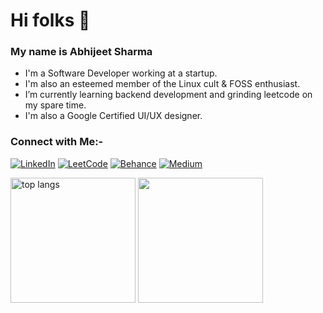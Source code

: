 # Hi folks 👋
### My name is Abhijeet Sharma

- I'm a Software Developer working at a startup.
- I'm also an esteemed member of the Linux cult & FOSS enthusiast.
- I’m currently learning backend development and grinding leetcode on my spare time.
- I'm also a Google Certified UI/UX designer.

### Connect with Me:-
[![LinkedIn](https://img.shields.io/badge/linkedin-%230077B5.svg?style=for-the-badge&logo=linkedin&logoColor=white)](https://www.linkedin.com/in/abhijeet-sharma-994064227/)
[![LeetCode](https://img.shields.io/badge/LeetCode-000000?style=for-the-badge&logo=LeetCode&logoColor=#d16c06)](https://leetcode.com/u/badmuffin/)
[![Behance](https://img.shields.io/badge/Behance-1769ff?style=for-the-badge&logo=behance&logoColor=white)](https://www.behance.net/abhijeetsharma17)
[![Medium](https://img.shields.io/badge/Medium-12100E?style=for-the-badge&logo=medium&logoColor=white)](https://medium.com/@badmuffin)

<div align=left>
  <img height=200 src="https://github-readme-stats.vercel.app/api/top-langs/?username=badmuffin&hide=HTML&langs_count=10&layout=compact&theme=vue&border_radius=6&size_weight=0.5&count_weight=0.5&exclude_repo=github-readme-stats" alt="top langs" />
  <img height=200 src="https://leetcard.jacoblin.cool/badmuffin?theme=dracula" />
</div>
